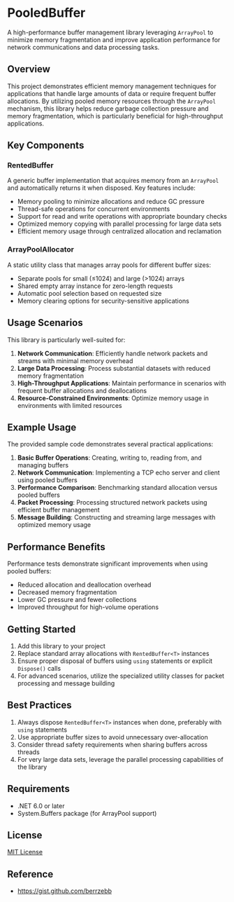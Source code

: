 # PooledBuffer

A high-performance buffer management library leveraging `ArrayPool` to minimize memory fragmentation and improve application performance for network communications and data processing tasks.

## Overview

This project demonstrates efficient memory management techniques for applications that handle large amounts of data or require frequent buffer allocations. By utilizing pooled memory resources through the `ArrayPool` mechanism, this library helps reduce garbage collection pressure and memory fragmentation, which is particularly beneficial for high-throughput applications.

## Key Components

### RentedBuffer<T>

A generic buffer implementation that acquires memory from an `ArrayPool` and automatically returns it when disposed. Key features include:

- Memory pooling to minimize allocations and reduce GC pressure
- Thread-safe operations for concurrent environments
- Support for read and write operations with appropriate boundary checks
- Optimized memory copying with parallel processing for large data sets
- Efficient memory usage through centralized allocation and reclamation

### ArrayPoolAllocator<T>

A static utility class that manages array pools for different buffer sizes:

- Separate pools for small (≤1024) and large (>1024) arrays
- Shared empty array instance for zero-length requests
- Automatic pool selection based on requested size
- Memory clearing options for security-sensitive applications

## Usage Scenarios

This library is particularly well-suited for:

1. **Network Communication**: Efficiently handle network packets and streams with minimal memory overhead
2. **Large Data Processing**: Process substantial datasets with reduced memory fragmentation
3. **High-Throughput Applications**: Maintain performance in scenarios with frequent buffer allocations and deallocations
4. **Resource-Constrained Environments**: Optimize memory usage in environments with limited resources

## Example Usage

The provided sample code demonstrates several practical applications:

1. **Basic Buffer Operations**: Creating, writing to, reading from, and managing buffers
2. **Network Communication**: Implementing a TCP echo server and client using pooled buffers
3. **Performance Comparison**: Benchmarking standard allocation versus pooled buffers
4. **Packet Processing**: Processing structured network packets using efficient buffer management
5. **Message Building**: Constructing and streaming large messages with optimized memory usage

## Performance Benefits

Performance tests demonstrate significant improvements when using pooled buffers:

- Reduced allocation and deallocation overhead
- Decreased memory fragmentation
- Lower GC pressure and fewer collections
- Improved throughput for high-volume operations

## Getting Started

1. Add this library to your project
2. Replace standard array allocations with `RentedBuffer<T>` instances
3. Ensure proper disposal of buffers using `using` statements or explicit `Dispose()` calls
4. For advanced scenarios, utilize the specialized utility classes for packet processing and message building

## Best Practices

1. Always dispose `RentedBuffer<T>` instances when done, preferably with `using` statements
2. Use appropriate buffer sizes to avoid unnecessary over-allocation
3. Consider thread safety requirements when sharing buffers across threads
4. For very large data sets, leverage the parallel processing capabilities of the library

## Requirements

- .NET 6.0 or later
- System.Buffers package (for ArrayPool support)

## License

[MIT License](LICENSE)

## Reference
 - https://gist.github.com/berrzebb
